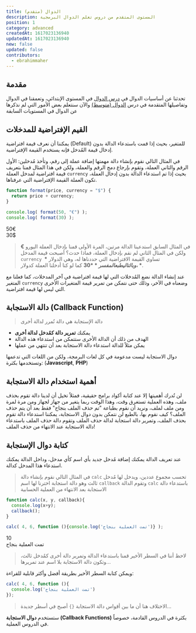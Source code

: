 ```yaml
---
title: الدوال (متقدم)
description: المستوى المتقدم من دروس تعلم الدوال البرمجية
position: 1
category: advanced
createdAt: 1617023136940
updatedAt: 1617023136940
new: false
updated: false
contributors:
  - ebrahimmaher
---
```


## مقدمة
تحدثنا عن أساسيات الدوال في [درس الدوال](/tutorials/algorithms/fundamentals/functions) في المستوى اﻹبتدائي، وتعمقنا في الدوال وتفاصيلها المتقدمة في درس [الدوال (متوسط)](/tutorials/algorithms/intermediate/functions) واﻵن سنتعلم بعض اﻷمور التي لم نذكرها عن الدوال في المستويات السابقة


## القيم اﻹفتراضية للمدخلات
يمكننا أن نعرف قيمة افتراضية (Default) للمتغير، بحيث إذا قمت باستدعاء الدالة بدون إدخال قيمة المُدخل فإنه يستخدم القيمة اﻹفتراضية.

في المثال التالي نقوم بإنشاء دالة مهمتها إضافة عملة إلى رقم، وتأخذ مُدخلين: اﻷول الرقم والثاني العملة، وتقوم بإرجاع دمج الرقم والعملة، ولكن في هذا المثال قمنا بتعريف قيمة افتراضية لمدخل العملة `currency` بحيث إذا تم استدعاء الدالة بدون إدخال العملة، تكون العملة القيمة اﻹفتراضية التي عرفناها.
```js
function format(price, currency = "$") {
  return price + currency;
}

console.log( format(50, "€") );
console.log( format(30) );

```
<code-result>
50€
<br>
30$
</code-result>

> في المثال السابق استدعينا الدالة مرتين، المرة اﻷولى قمنا بإدخال العملة اليورو **€** ولكن في المثال الثاني لم نقم بإدخال العملة، فماذا حدث؟ أصبحت قيمة المدخل `currency` تساوي القيمة الافتراضية التي حددناها له، وهي الدولار **$**، وبالتالي طبع المفسر **30$** كما لو كنا أدخلنا العملة كدولار.


<base-alert type="tip">

 عند إنشاء الدالة نضع المُدخلات التي لها قيمة افتراضية في آخر المدخلات، كما فعلنا مع المتغير `currency` وضعناه في اﻵخر، وذلك حتى نتمكن من تمرير قيمة المتغيرات اﻷخرى التي ليس لها قيمة افتراضية.

</base-alert>

<!-- **الفرق بين parameters و arguments** -->

<!-- recursive functions -->


## دالة الاستجابة (Callback Function)
> دالة اﻹستجابة هي دالة تُمرر لدالة أخرى
- يمكنك **تمرير دالة كمُدخل لدالة أخرى**
- الهدف من ذلك أن الدالة اﻷخرى ستتمكن من استدعاء هذه الدالة
- يمكن مثلاً للدالة استدعاء دالة الاستجابة بعد أن تنتهي من عملها

<base-alert type="info">

دوال الاستجابة ليست مدعومة في كل لغات البرمجة، ولكن من اللغات التي تدعمها وتستخدمها بكثرة: (**Javascript**, **PHP**) 

</base-alert>

## أهمية استخدام دالة الاستجابة
لن تُدرك أهميتها إلا عند كتابة أكواد برامج حقيقية، فمثلاً تخيل أن لدينا دالة تقوم بحذف ملف، وهذه العملية تستغرق وقت، وهذا الوقت ربما يتغير من جهاز لجهاز ومن مرة لمرة ومن ملف لملف، ونريد أن نقوم بطباعة "تم حذف الملف بنجاح" فقط بعد أن يتم حذف الملف؟ كيف نقوم بها، بالطبع لن نتمكن بدون دوال الاستجابة، يمكننا استدعاء دالة تقوم بحذف الملف، وتمرير دالة استجابة لدالة حذف الملف وتقوم دالة حذف الملف باستدعاء دالة الاستجابة عند الانتهاء من حذف الملف!

## كتابة دوال اﻹستجابة
عند تعريف الدالة يمكنك إضافة مُدخل جديد بأي اسم كأي مدخل، وداخل الدالة يمكنك استدعاء هذا المدخل كدالة.

> في المثال التالي نقوم بإنشاء دالة `calc` تحسب مجموع عددين، ويدخل لها مُدخل ثالث وهو دالة استجابة اخترنا لها اسم `callback` وتقوم الدالة `calc` باستدعاء دالة الاستجابة بعد الانتهاء من العملية الحسابية
```js
function calc(x, y, callback){
  console.log(x+y);
  callback();
}

calc( 4, 6, function (){console.log('تمت العملية بنجاح')} );
```
<code-result>
10
<br>
تمت العملية بنجاح
</code-result>

> لاحظ أننا في السطر اﻷخير قمنا باستدعاء الدالة وتمرير دالة أخرى كمُدخل ثالث، وتكون دالة الاستجابة بلا اسم عند تمريرها...

ويمكن كتابة السطر اﻷخير بطريقة أفضل وأكثر قابلية للقراءة:
```js
calc( 4, 6, function (){
  console.log('تمت العملية بنجاح')
});
```
> الاختلاف هنا أن ما بين أقواس دالة الاستجابة `{}` أصبح في أسطر جديدة...

<base-alert type="next">

ستستخدم **دوال الاستجابة (Callback Functions)** بكثرة في الدروس القادمة، خصوصاً في الدروس العملية.

</base-alert>
